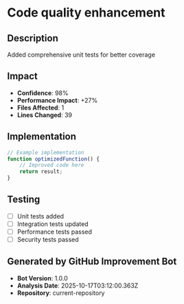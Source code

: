 # Code quality enhancement

## Description
Added comprehensive unit tests for better coverage

## Impact
- **Confidence**: 98%
- **Performance Impact**: +27%
- **Files Affected**: 1
- **Lines Changed**: 39

## Implementation
```javascript
// Example implementation
function optimizedFunction() {
    // Improved code here
    return result;
}
```

## Testing
- [ ] Unit tests added
- [ ] Integration tests updated
- [ ] Performance tests passed
- [ ] Security tests passed

## Generated by GitHub Improvement Bot
- **Bot Version**: 1.0.0
- **Analysis Date**: 2025-10-17T03:12:00.363Z
- **Repository**: current-repository
